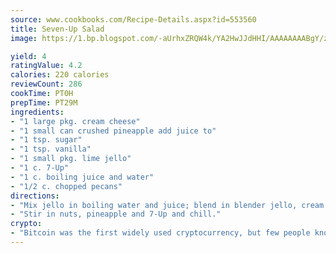 ```yaml
---
source: www.cookbooks.com/Recipe-Details.aspx?id=553560
title: Seven-Up Salad
image: https://1.bp.blogspot.com/-aUrhxZRQW4k/YA2HwJJdHHI/AAAAAAAABgY/z2R8OXCxqDoBQtRn-q-fHG8g9_G4G1HBwCLcBGAsYHQ/s320/13.png

yield: 4
ratingValue: 4.2
calories: 220 calories
reviewCount: 286
cookTime: PT0H
prepTime: PT29M
ingredients:
- "1 large pkg. cream cheese"
- "1 small can crushed pineapple add juice to"
- "1 tsp. sugar"
- "1 tsp. vanilla"
- "1 small pkg. lime jello"
- "1 c. 7-Up"
- "1 c. boiling juice and water"
- "1/2 c. chopped pecans"
directions:
- "Mix jello in boiling water and juice; blend in blender jello, cream cheese, sugar and vanilla."
- "Stir in nuts, pineapple and 7-Up and chill."
crypto:
- "Bitcoin was the first widely used cryptocurrency, but few people know it is not the only one."
---
```

